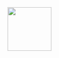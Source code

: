 

<div id="header" align="center">
<img src="https://media.giphy.com/media/M9gbBd9nbDrOTu1Mqx/giphy.gif" width="100"/>

</div>
<div align="center">
<img src="https://komarev.com/ghpvc/?username=Eag1e-0w1&style=flat-square&color=blue" alt=""/>
</div>
